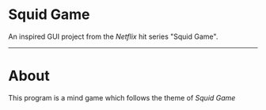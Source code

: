 # Squid Game
An inspired GUI project from the _Netflix_ hit series "Squid Game".
_______________________________________________________________________
# About
This program is a mind game which follows the theme of _Squid Game_ 
